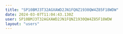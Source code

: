 ```yaml
---
title: "SP10BMJ3T32AGXAWD2JN1FQNZ1930QW4Z85F18WDW"
date: 2024-03-07T11:04:43.130Z
user: SP10BMJ3T32AGXAWD2JN1FQNZ1930QW4Z85F18WDW
layout: "users"
---
```

    